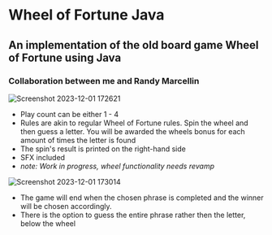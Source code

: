 # Wheel of Fortune Java
## An implementation of the old board game Wheel of Fortune using Java
### Collaboration between me and Randy Marcellin

![Screenshot 2023-12-01 172621](https://github.com/Mnduku/Wheel-Of-Fortune/assets/116856099/b1d932d6-d95d-4a53-83e3-95022bf56a51)

- Play count can be either 1 - 4
- Rules are akin to regular Wheel of Fortune rules. Spin the wheel and then guess a letter. You will be awarded the wheels bonus for each amount of times the letter is found
- The spin's result is printed on the right-hand side
- SFX included
- *note: Work in progress, wheel functionality needs revamp*


![Screenshot 2023-12-01 173014](https://github.com/Mnduku/Wheel-Of-Fortune/assets/116856099/f6fb05a2-57ed-4cb6-ba54-d215ea1252a9)

- The game will end when the chosen phrase is completed and the winner will be chosen accordingly.
- There is the option to guess the entire phrase rather then the letter, below the wheel
